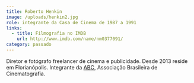 ```yaml
---
title: Roberto Henkin
image: /uploads/henkin2.jpg
role: integrante da Casa de Cinema de 1987 a 1991
links:
  - title: Filmografia no IMDB
    url: http://www.imdb.com/name/nm0377091/
category: passado
---
```

Diretor e fotógrafo freelancer de cinema e publicidade. Desde 2013 reside em Florianópolis. Integrante da [ABC](http://abcine.org.br/abc/socio.php?id=113), Associação Brasileira de Cinematografia.